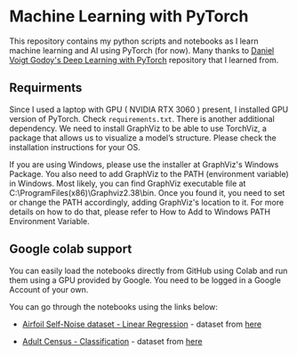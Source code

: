 # Machine Learning with PyTorch

This repository contains my python scripts and notebooks as I learn machine learning and AI using PyTorch (for now). 
Many thanks to [Daniel Voigt Godoy's Deep Learning with PyTorch](https://github.com/dvgodoy/PyTorchStepByStep) repository that I learned from.

## Requirments

Since I used a laptop with GPU ( NVIDIA RTX 3060 ) present, I installed GPU version of PyTorch. Check `requirements.txt`. There is another additional dependency. We need to install GraphViz to be able to use TorchViz, a package that allows us to visualize a model’s structure. Please check the installation instructions for your OS.

If you are using Windows, please use the installer at GraphViz's Windows Package. You also need to add GraphViz to the PATH (environment variable) in Windows. Most likely, you can find GraphViz executable file at C:\ProgramFiles(x86)\Graphviz2.38\bin. Once you found it, you need to set or change the PATH accordingly, adding GraphViz's location to it. For more details on how to do that, please refer to How to Add to Windows PATH Environment Variable.

## Google colab support

You can easily load the notebooks directly from GitHub using Colab and run them using a GPU provided by Google. You need to be logged in a Google Account of your own.

You can go through the notebooks using the links below:

- [Airfoil Self-Noise dataset - Linear Regression](https://colab.research.google.com/github/manojmanivannan/machine-learning-with-PyTorch/blob/master/notebooks/Airfoil_regression.ipynb) - dataset from [here](https://archive.ics.uci.edu/ml/datasets/airfoil+self-noise)

- [Adult Census - Classification](https://colab.research.google.com/github/manojmanivannan/machine-learning-with-PyTorch/blob/master/notebooks/PowerPlant_feature_engineered_regression.ipynb) - dataset from [here](https://archive.ics.uci.edu/ml/datasets/Combined+Cycle+Power+Plant)